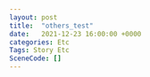 ```yaml
---
layout: post
title:  "others_test"
date:   2021-12-23 16:00:00 +0000
categories: Etc
Tags: Story Etc
SceneCode: []
---
```

